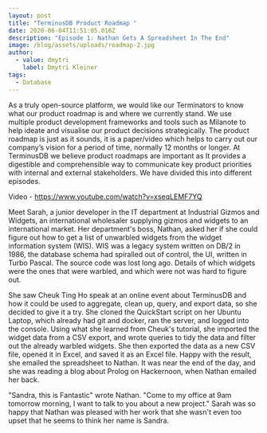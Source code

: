 ```yaml
---
layout: post
title: "TerminusDB Product Roadmap "
date: 2020-06-04T11:51:05.016Z
description: "Episode 1: Nathan Gets A Spreadsheet In The End"
image: /blog/assets/uploads/roadmap-2.jpg
author:
  - value: dmytri
    label: Dmytri Kleiner
tags:
  - Database
---
```

As a truly open-source platform, we would like our Terminators to know what our product roadmap is and where we currently stand. We use multiple product development frameworks and tools such as Milanote to help ideate and visualise our product decisions strategically. The product roadmap is just as it sounds, it is a paper/video which helps to carry out our company’s vision for a period of time, normally 12 months or longer. At TerminusDB we believe product roadmaps are important as It provides a digestible and comprehensible way to communicate key product priorities with internal and external stakeholders. We have divided this into different episodes.  

Video - <https://www.youtube.com/watch?v=xseqLEMF7YQ>

Meet Sarah, a junior developer in the IT department at Industrial Gizmos and Widgets, an international wholesaler supplying gizmos and widgets to an international market. Her department's boss, Nathan, asked her if she could figure out how to get a list of unwarbled widgets from the widget information system (WIS).
WIS was a legacy system written on DB/2 in 1986, the database schema had spiralled out of control, the UI, written in Turbo Pascal. The source code was lost long ago.
Details of which widgets were the ones that were warbled, and which were not was hard to figure out. 

She saw Cheuk Ting Ho speak at an online event about TerminusDB and how it could be used to aggregate, clean up, query, and export data, so she decided to give it a try. She cloned the QuickStart script on her Ubuntu Laptop, which already had git and docker, ran the server, and logged into the console.
Using what she learned from Cheuk's tutorial, she imported the widget data from a CSV export, and wrote queries to tidy the data and filter out the already warbled widgets.
She then exported the data as a new CSV file, opened it in Excel, and saved it as an Excel file.
Happy with the result, she emailed the spreadsheet to Nathan.
It was near the end of the day, and she was reading a blog about Prolog on Hackernoon, when Nathan emailed her back.

"Sandra, this is Fantastic" wrote Nathan. "Come to my office at 9am tomorrow morning, I want to talk to you about a new project." Sarah was so happy that Nathan was pleased with her work that she wasn't even too upset that he seems to think her name is Sandra.